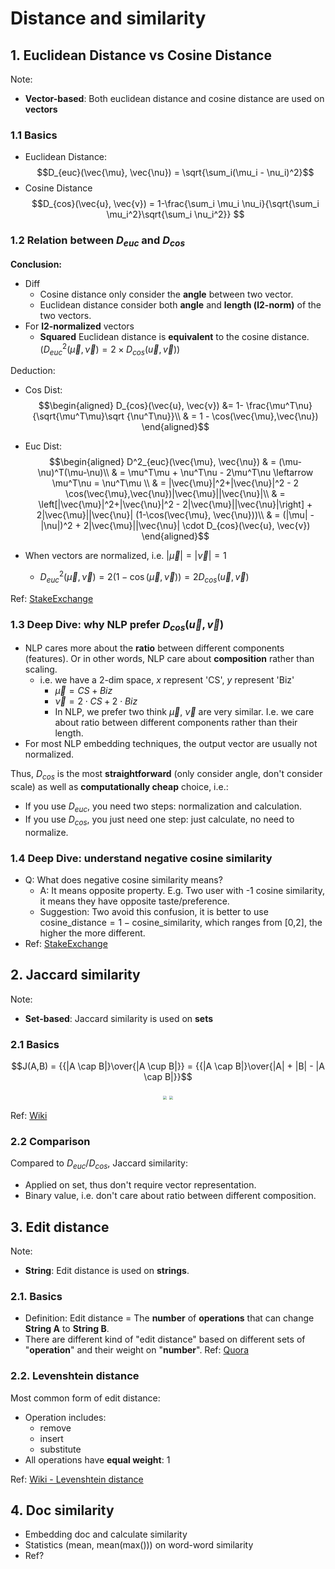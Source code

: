 # Distance and similarity

## 1. Euclidean Distance vs Cosine Distance

Note:
- **Vector-based**: Both euclidean distance and cosine distance are used on **vectors**

### 1.1 Basics

- Euclidean Distance:
  $$D_{euc}(\vec{\mu}, \vec{\nu}) = \sqrt{\sum_i(\mu_i - \nu_i)^2}$$
- Cosine Distance
  $$D_{cos}(\vec{u}, \vec{v}) = 1-\frac{\sum_i \mu_i \nu_i}{\sqrt{\sum_i \mu_i^2}\sqrt{\sum_i \nu_i^2}} $$

### 1.2 Relation between $D_{euc}$ and $D_{cos}$

**Conclusion:** 

- Diff
  - Cosine distance only consider the **angle** between two vector.
  - Euclidean distance consider both **angle** and **length (l2-norm)** of the two vectors.
- For **l2-normalized** vectors
  - **Squared** Euclidean distance is **equivalent** to the cosine distance.($D^2_{euc}(\vec{\mu}, \vec{\nu}) = 2 \times D_{cos}(\vec{u}, \vec{v})$)

Deduction:

- Cos Dist:
$$\begin{aligned}
    D_{cos}(\vec{u}, \vec{v}) &= 1- \frac{\mu^T\nu}{\sqrt{\mu^T\mu}\sqrt {\nu^T\nu}}\\
    & = 1 - \cos(\vec{\mu},\vec{\nu})
\end{aligned}$$
- Euc Dist:
$$\begin{aligned}
    D^2_{euc}(\vec{\mu}, \vec{\nu}) & = (\mu-\nu)^T(\mu-\nu)\\
    & = \mu^T\mu + \nu^T\nu - 2\mu^T\nu  \leftarrow \mu^T\nu = \nu^T\mu \\
    & = |\vec{\mu}|^2+|\vec{\nu}|^2 - 2 \cos(\vec{\mu},\vec{\nu})|\vec{\mu}||\vec{\nu}|\\
    & = \left[|\vec{\mu}|^2+|\vec{\nu}|^2 - 2|\vec{\mu}||\vec{\nu}|\right] + 2|\vec{\mu}||\vec{\nu}| (1-\cos(\vec{\mu}, \vec{\nu}))\\
    & = (|\mu| - |\nu|)^2 + 2|\vec{\mu}||\vec{\nu}| \cdot D_{cos}(\vec{u}, \vec{v})
\end{aligned}$$

- When vectors are normalized, i.e. $|\vec{\mu}| = |\vec{\nu}| = 1$
  - $D^2_{euc}(\vec{\mu}, \vec{\nu}) = 2(1-\cos(\vec{\mu},\vec{\nu})) = 2D_{cos}(\vec{u}, \vec{v})$

Ref: [StakeExchange](https://stats.stackexchange.com/questions/146221/is-cosine-similarity-identical-to-l2-normalized-euclidean-distance)

### 1.3 Deep Dive: why NLP prefer $D_{cos}(\vec{u}, \vec{v})$

- NLP cares more about the **ratio** between different components (features). Or in other words, NLP care about **composition** rather than scaling.
  - i.e. we have a 2-dim space, $x$ represent 'CS', $y$ represent 'Biz'
    - $\vec{\mu} = CS + Biz$
    - $\vec{\nu} = 2\cdot CS + 2\cdot Biz$
    - In NLP, we prefer two think $\vec{\mu}$, $\vec{\nu}$ are very similar. I.e. we care about ratio between different components rather than their length.
- For most NLP embedding techniques, the output vector are usually not normalized.

Thus, $D_{cos}$ is the most **straightforward** (only consider angle, don't consider scale) as well as **computationally cheap** choice, i.e.:

- If you use $D_{euc}$, you need two steps: normalization and calculation.
- If you use $D_{cos}$, you just need one step: just calculate, no need to normalize.

### 1.4 Deep Dive: understand negative cosine similarity

- Q: What does negative cosine similarity means?
  - A: It means opposite property. E.g. Two user with -1 cosine similarity, it means they have opposite taste/preference.
  - Suggestion: Two avoid this confusion, it is better to use ${\text{cosine\_distance}} = 1 - {\text{cosine\_similarity}}$, which ranges from [0,2], the higher the more different.
- Ref: [StakeExchange]( https://stats.stackexchange.com/questions/198810/interpreting-negative-cosine-similarity)


## 2. Jaccard similarity

Note:

- **Set-based**: Jaccard similarity is used on **sets**

### 2.1 Basics

$$J(A,B) = {{|A \cap B|}\over{|A \cup B|}} = {{|A \cap B|}\over{|A| + |B| - |A \cap B|}}$$

<div  align="center">
  <img src=https://upload.wikimedia.org/wikipedia/commons/thumb/1/1f/Intersection_of_sets_A_and_B.svg/371px-Intersection_of_sets_A_and_B.svg.png style = "zoom:40%">
  <img src=https://upload.wikimedia.org/wikipedia/commons/thumb/e/ee/Union_of_sets_A_and_B.svg/371px-Union_of_sets_A_and_B.svg.png style = "zoom:40%">
</div>

Ref: [Wiki](https://en.wikipedia.org/wiki/Jaccard_index)

### 2.2 Comparison

Compared to $D_{euc}$/$D_{cos}$, Jaccard similarity:

- Applied on set, thus don't require vector representation.
- Binary value, i.e. don't care about ratio between different composition.

## 3. Edit distance

Note:

- **String**: Edit distance is used on **strings**.

### 2.1. Basics

- Definition: Edit distance = The **number** of **operations** that can change **String A** to **String B**. 
- There are different kind of "edit distance" based on different sets of "**operation**" and their weight on "**number**". Ref: [Quora](https://www.quora.com/What-is-the-difference-between-Levenshtein-Distance-Algorithm-and-Minimum-Edit-Distance-Algorithm-in-string-processing)

### 2.2. Levenshtein distance

Most common form of edit distance:

- Operation includes:
  - remove
  - insert
  - substitute
- All operations have **equal weight**: 1

Ref: [Wiki - Levenshtein distance](https://en.wikipedia.org/wiki/Levenshtein_distance)


## 4. Doc similarity

- Embedding doc and calculate similarity
- Statistics (mean, mean(max())) on word-word similarity
- Ref?